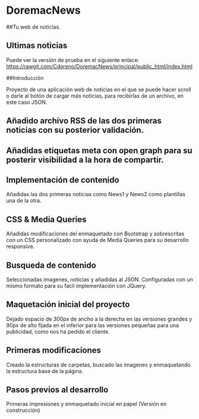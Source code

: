 # DoremacNews
##Tu web de noticias.


## Ultimas noticias

Puede ver la versión de prueba en el siguiente enlace: https://rawgit.com/Cdoreno/DoremacNews/principal/public_html/index.html

##Introducción

Proyecto de una aplicación web de noticias en el que se puede hacer scroll o darle al botón de cargar más noticias, para recibirlas de un archivo, en este caso JSON. 

## Añadido archivo RSS de las dos primeras noticias con su posterior validación.

## Añadidas etiquetas meta con open graph para su posterir visibilidad a la hora de compartir.

## Implementación de contenido
Añadidas las dos primeras noticias como News1 y News2 como plantillas una de la otra.

## CSS & Media Queries
Añadidas modificaciones del enmaquetado con Bootstrap y sobrescritas con un CSS personalizado con ayuda de Media Queries para su desarrollo responsive.

## Busqueda de contenido
Seleccionadas imagenes, noticias y añadidas al JSON. Configuradas con un mismo formato para su facil implementación con JQuery.

## Maquetación inicial del proyecto 
Dejado espacio de 300px de ancho a la derecha en las versiones grandes y 90px de alto fijada en el inferior para las versiones pequeñas para una publicidad, como nos ha pedido el cliente.

## Primeras modificaciones
Creado la estructuras de carpetas, buscado las imagenes y enmaquetando la estructura base de la página.

## Pasos previos al desarrollo
Primeras impresiones y enmaquetado inicial en papel (Versión en construcción)

